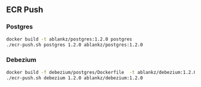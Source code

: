 ## ECR Push

### Postgres
```sh
docker build -t ablankz/postgres:1.2.0 postgres
./ecr-push.sh postgres 1.2.0 ablankz/postgres:1.2.0
```

### Debezium
```sh
docker build -f debezium/postgres/Dockerfile  -t ablankz/debezium:1.2.0 .
./ecr-push.sh debezium 1.2.0 ablankz/debezium:1.2.0
```
